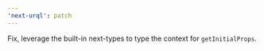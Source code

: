 ```yaml
---
'next-urql': patch
---
```


Fix, leverage the built-in next-types to type the context for `getInitialProps`.
